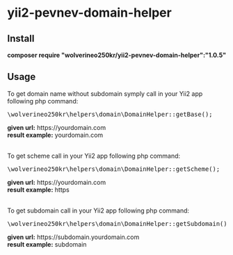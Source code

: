 # yii2-pevnev-domain-helper
<p>
<h2>Install</h2>
<b>composer require "wolverineo250kr/yii2-pevnev-domain-helper":"1.0.5"</b>
<h2>Usage</h2>
To get domain name without subdomain symply call in your Yii2 app following php command:
<pre>
\wolverineo250kr\helpers\domain\DomainHelper::getBase();
</pre>
<b>given url:</b> https://yourdomain.com<br>
<b>result example:</b> yourdomain.com<p>
<br/>
To get scheme call in your Yii2 app following php command:
<pre>
\wolverineo250kr\helpers\domain\DomainHelper::getScheme();
</pre> 
<b>given url:</b> https://yourdomain.com<br>
<b>result example:</b> https<p>
<br/>
To get subdomain call in your Yii2 app following php command:
<pre>
\wolverineo250kr\helpers\domain\DomainHelper::getSubdomain();
</pre>
<b>given url:</b> https://subdomain.yourdomain.com<br>
<b>result example:</b> subdomain 
